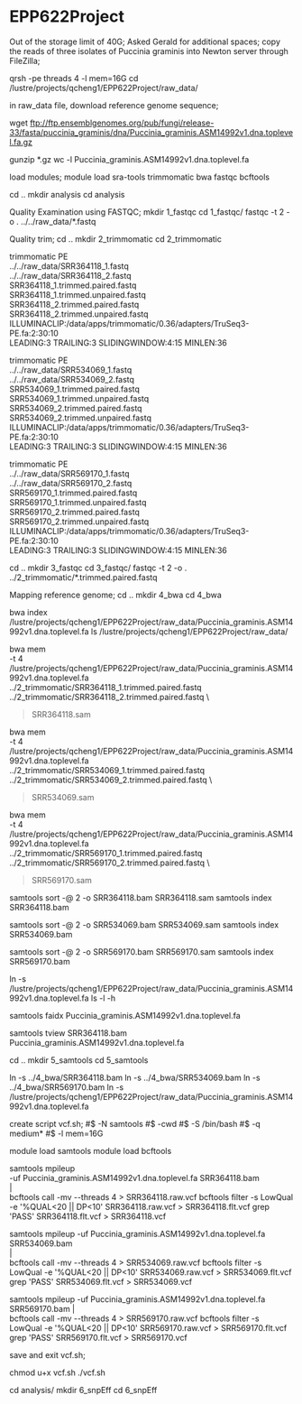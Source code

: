 # EPP622Project

Out of the storage limit of 40G; Asked Gerald for additional spaces;
copy the reads of three isolates of Puccinia graminis into Newton server through FileZilla;


qrsh -pe threads 4 -l mem=16G
cd /lustre/projects/qcheng1/EPP622Project/raw_data/

in raw_data file, download reference genome sequence;

wget ftp://ftp.ensemblgenomes.org/pub/fungi/release-33/fasta/puccinia_graminis/dna/Puccinia_graminis.ASM14992v1.dna.toplevel.fa.gz

gunzip *.gz
wc -l Puccinia_graminis.ASM14992v1.dna.toplevel.fa

load modules;
module load sra-tools trimmomatic bwa fastqc bcftools


cd ..
mkdir analysis
cd analysis
 
Quality Examination using FASTQC;
mkdir 1_fastqc
cd  1_fastqc/
fastqc -t 2 -o . ../../raw_data/*.fastq

Quality trim;
cd ..
mkdir 2_trimmomatic
cd 2_trimmomatic



trimmomatic PE \
../../raw_data/SRR364118_1.fastq \
../../raw_data/SRR364118_2.fastq \
SRR364118_1.trimmed.paired.fastq \
SRR364118_1.trimmed.unpaired.fastq \
SRR364118_2.trimmed.paired.fastq \
SRR364118_2.trimmed.unpaired.fastq \
ILLUMINACLIP:/data/apps/trimmomatic/0.36/adapters/TruSeq3-PE.fa:2:30:10 \
LEADING:3 TRAILING:3 SLIDINGWINDOW:4:15 MINLEN:36


trimmomatic PE \
../../raw_data/SRR534069_1.fastq \
../../raw_data/SRR534069_2.fastq \
SRR534069_1.trimmed.paired.fastq \
SRR534069_1.trimmed.unpaired.fastq \
SRR534069_2.trimmed.paired.fastq \
SRR534069_2.trimmed.unpaired.fastq \
ILLUMINACLIP:/data/apps/trimmomatic/0.36/adapters/TruSeq3-PE.fa:2:30:10 \
LEADING:3 TRAILING:3 SLIDINGWINDOW:4:15 MINLEN:36

trimmomatic PE \
../../raw_data/SRR569170_1.fastq \
../../raw_data/SRR569170_2.fastq \
SRR569170_1.trimmed.paired.fastq \
SRR569170_1.trimmed.unpaired.fastq \
SRR569170_2.trimmed.paired.fastq \
SRR569170_2.trimmed.unpaired.fastq \
ILLUMINACLIP:/data/apps/trimmomatic/0.36/adapters/TruSeq3-PE.fa:2:30:10 \
LEADING:3 TRAILING:3 SLIDINGWINDOW:4:15 MINLEN:36

cd ..
mkdir 3_fastqc
cd 3_fastqc/
fastqc -t 2 -o . ../2_trimmomatic/*.trimmed.paired.fastq


Mapping reference genome;
cd ..
mkdir 4_bwa
cd 4_bwa

bwa index /lustre/projects/qcheng1/EPP622Project/raw_data/Puccinia_graminis.ASM14992v1.dna.toplevel.fa
ls /lustre/projects/qcheng1/EPP622Project/raw_data/

bwa mem \
-t 4 \
/lustre/projects/qcheng1/EPP622Project/raw_data/Puccinia_graminis.ASM14992v1.dna.toplevel.fa \
../2_trimmomatic/SRR364118_1.trimmed.paired.fastq \
../2_trimmomatic/SRR364118_2.trimmed.paired.fastq \
> SRR364118.sam

bwa mem \
-t 4 \
/lustre/projects/qcheng1/EPP622Project/raw_data/Puccinia_graminis.ASM14992v1.dna.toplevel.fa \
../2_trimmomatic/SRR534069_1.trimmed.paired.fastq \
../2_trimmomatic/SRR534069_2.trimmed.paired.fastq \
> SRR534069.sam

bwa mem \
-t 4 \
/lustre/projects/qcheng1/EPP622Project/raw_data/Puccinia_graminis.ASM14992v1.dna.toplevel.fa \
../2_trimmomatic/SRR569170_1.trimmed.paired.fastq \
../2_trimmomatic/SRR569170_2.trimmed.paired.fastq \
> SRR569170.sam


samtools sort -@ 2 -o SRR364118.bam SRR364118.sam
samtools index SRR364118.bam

samtools sort -@ 2 -o SRR534069.bam SRR534069.sam
samtools index SRR534069.bam

samtools sort -@ 2 -o SRR569170.bam SRR569170.sam
samtools index SRR569170.bam

ln -s /lustre/projects/qcheng1/EPP622Project/raw_data/Puccinia_graminis.ASM14992v1.dna.toplevel.fa
ls -l -h

samtools faidx Puccinia_graminis.ASM14992v1.dna.toplevel.fa

samtools tview SRR364118.bam Puccinia_graminis.ASM14992v1.dna.toplevel.fa

cd ..
mkdir 5_samtools
cd 5_samtools

ln -s ../4_bwa/SRR364118.bam
ln -s ../4_bwa/SRR534069.bam
ln -s ../4_bwa/SRR569170.bam
ln -s /lustre/projects/qcheng1/EPP622Project/raw_data/Puccinia_graminis.ASM14992v1.dna.toplevel.fa

create script vcf.sh;
#$ -N samtools
#$ -cwd
#$ -S /bin/bash
#$ -q medium*
#$ -l mem=16G

module load samtools
module load bcftools

samtools mpileup \
-uf Puccinia_graminis.ASM14992v1.dna.toplevel.fa SRR364118.bam \
| \
bcftools call -mv --threads 4 > SRR364118.raw.vcf
bcftools filter -s LowQual -e '%QUAL<20 || DP<10' SRR364118.raw.vcf > SRR364118.flt.vcf
grep 'PASS' SRR364118.flt.vcf > SRR364118.vcf

samtools mpileup -uf Puccinia_graminis.ASM14992v1.dna.toplevel.fa SRR534069.bam \
| \
bcftools call -mv --threads 4 > SRR534069.raw.vcf
bcftools filter -s LowQual -e '%QUAL<20 || DP<10' SRR534069.raw.vcf > SRR534069.flt.vcf
grep 'PASS' SRR534069.flt.vcf > SRR534069.vcf

samtools mpileup -uf Puccinia_graminis.ASM14992v1.dna.toplevel.fa SRR569170.bam
| \
bcftools call -mv --threads 4 > SRR569170.raw.vcf
bcftools filter -s LowQual -e '%QUAL<20 || DP<10' SRR569170.raw.vcf > SRR569170.flt.vcf
grep 'PASS' SRR569170.flt.vcf > SRR569170.vcf

save and exit vcf.sh;

chmod u+x vcf.sh
./vcf.sh


cd analysis/
mkdir 6_snpEff
cd 6_snpEff
